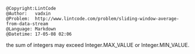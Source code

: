 ```
@Copyright:LintCode
@Author:   vadxin
@Problem:  http://www.lintcode.com/problem/sliding-window-average-from-data-stream
@Language: Markdown
@Datetime: 17-05-08 02:06
```

the sum of integers may exceed Integer.MAX_VALUE or Integer.MIN_VALUE.